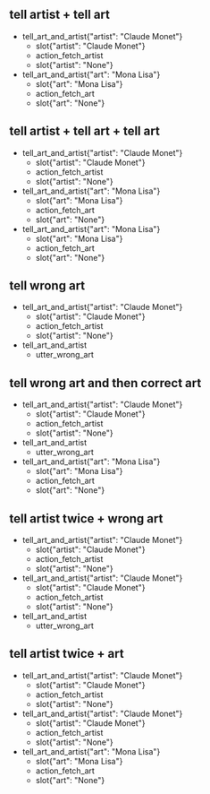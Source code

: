 ## tell artist + tell art
* tell_art_and_artist{"artist": "Claude Monet"}
  - slot{"artist": "Claude Monet"}
  - action_fetch_artist
  - slot{"artist": "None"}
* tell_art_and_artist{"art": "Mona Lisa"}
  - slot{"art": "Mona Lisa"}
  - action_fetch_art
  - slot{"art": "None"}

## tell artist + tell art + tell art
* tell_art_and_artist{"artist": "Claude Monet"}
  - slot{"artist": "Claude Monet"}
  - action_fetch_artist
  - slot{"artist": "None"}
* tell_art_and_artist{"art": "Mona Lisa"}
  - slot{"art": "Mona Lisa"}
  - action_fetch_art
  - slot{"art": "None"}
* tell_art_and_artist{"art": "Mona Lisa"}
  - slot{"art": "Mona Lisa"}
  - action_fetch_art
  - slot{"art": "None"}

## tell wrong art
* tell_art_and_artist{"artist": "Claude Monet"}
  - slot{"artist": "Claude Monet"}
  - action_fetch_artist
  - slot{"artist": "None"}
* tell_art_and_artist
  - utter_wrong_art

## tell wrong art and then correct art
* tell_art_and_artist{"artist": "Claude Monet"}
  - slot{"artist": "Claude Monet"}
  - action_fetch_artist
  - slot{"artist": "None"}
* tell_art_and_artist
  - utter_wrong_art
* tell_art_and_artist{"art": "Mona Lisa"}
  - slot{"art": "Mona Lisa"}
  - action_fetch_art
  - slot{"art": "None"}

## tell artist twice + wrong art
* tell_art_and_artist{"artist": "Claude Monet"}
  - slot{"artist": "Claude Monet"}
  - action_fetch_artist
  - slot{"artist": "None"}
* tell_art_and_artist{"artist": "Claude Monet"}
  - slot{"artist": "Claude Monet"}
  - action_fetch_artist
  - slot{"artist": "None"}
* tell_art_and_artist
  - utter_wrong_art

## tell artist twice + art
* tell_art_and_artist{"artist": "Claude Monet"}
  - slot{"artist": "Claude Monet"}
  - action_fetch_artist
  - slot{"artist": "None"}
* tell_art_and_artist{"artist": "Claude Monet"}
  - slot{"artist": "Claude Monet"}
  - action_fetch_artist
  - slot{"artist": "None"}
* tell_art_and_artist{"art": "Mona Lisa"}
  - slot{"art": "Mona Lisa"}
  - action_fetch_art
  - slot{"art": "None"}